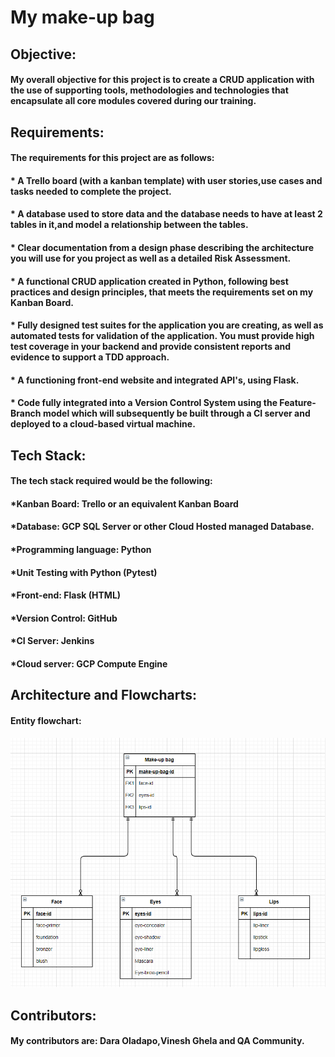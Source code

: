 # **My make-up bag**

## **Objective:**

#### My overall objective for this project is to create a CRUD application with the use of supporting tools, methodologies and technologies that encapsulate all core modules covered during our training. 

## **Requirements:**

#### **The requirements for this project are as follows:**

#### * A Trello board (with a kanban template) with user stories,use cases and tasks needed to complete the project.
#### * A database used to store data and the database needs to have at least 2 tables in it,and model a relationship between the tables. 
#### * Clear documentation from a design phase describing the architecture you will use for you project as well as a detailed Risk Assessment.
#### * A functional CRUD application created in Python, following best practices and design principles, that meets the requirements set on my Kanban Board.
#### * Fully designed test suites for the application you are creating, as well as automated tests for validation of the application. You must provide high test coverage in your backend and provide consistent reports and evidence to support a TDD approach.
#### * A functioning front-end website and integrated API's, using Flask.
#### * Code fully integrated into a Version Control System using the Feature-Branch model which will subsequently be built through a CI server and deployed to a cloud-based virtual machine.



## **Tech Stack:**

#### **The tech stack required would be the following:**

#### *Kanban Board: Trello or an equivalent Kanban Board
#### *Database: GCP SQL Server or other Cloud Hosted managed Database.
#### *Programming language: Python
#### *Unit Testing with Python (Pytest)
#### *Front-end: Flask (HTML)
#### *Version Control: GitHub
#### *CI Server: Jenkins
#### *Cloud server: GCP Compute Engine

## **Architecture and Flowcharts:**

#### **Entity flowchart:**

![entity flow chart](entityflowchart.png)


## **Contributors:**

#### My contributors are: Dara Oladapo,Vinesh Ghela and QA Community.